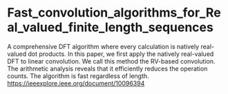 # Fast_convolution_algorithms_for_Real_valued_finite_length_sequences
A comprehensive DFT algorithm where every calculation is natively real-valued dot products. In this paper, we first apply the natively real-valued DFT to linear convolution. We call this method the RV-based convolution. The arithmetic analysis reveals that it efficiently reduces the operation counts. The algorithm is fast regardless of length. https://ieeexplore.ieee.org/document/10096394

